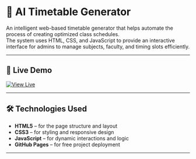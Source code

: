 
# 🧠 AI Timetable Generator

An intelligent web-based timetable generator that helps automate the process of creating optimized class schedules.  
The system uses HTML, CSS, and JavaScript to provide an interactive interface for admins to manage subjects, faculty, and timing slots efficiently.

---

## 🚀 Live Demo
[![View Live](https://img.shields.io/badge/Live%20Demo-Click%20Here-brightgreen?style=for-the-badge)](https://sushmith-1437.github.io/AI-Timetable-Generator/)

---

## 🛠️ Technologies Used
- **HTML5** – for the page structure and layout  
- **CSS3** – for styling and responsive design  
- **JavaScript** – for dynamic interactions and logic  
- **GitHub Pages** – for free project deployment  

---

